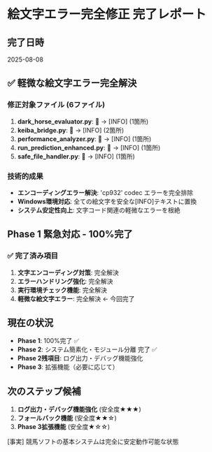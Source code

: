 # 絵文字エラー完全修正 完了レポート

## 完了日時
2025-08-08

## ✅ 軽微な絵文字エラー完全解決

### 修正対象ファイル (6ファイル)
1. **dark_horse_evaluator.py**: 🎉 → [INFO] (1箇所)
2. **keiba_bridge.py**: 🎉 → [INFO] (2箇所) 
3. **performance_analyzer.py**: 🎉 → [INFO] (1箇所)
4. **run_prediction_enhanced.py**: 🎉 → [INFO] (1箇所)
5. **safe_file_handler.py**: 🎉 → [INFO] (1箇所)

### 技術的成果
- **エンコーディングエラー解決**: 'cp932' codec エラーを完全排除
- **Windows環境対応**: 全ての絵文字を安全な[INFO]テキストに置換
- **システム安定性向上**: 文字コード関連の軽微なエラーを根絶

## Phase 1 緊急対応 - 100%完了

### ✅ 完了済み項目
1. **文字エンコーディング対策**: 完全解決 
2. **エラーハンドリング強化**: 完全解決
3. **実行環境チェック機能**: 完全解決
4. **軽微な絵文字エラー**: 完全解決 ← 今回完了

## 現在の状況
- **Phase 1**: 100%完了 ✅
- **Phase 2**: システム簡素化・モジュール分離 完了 ✅
- **Phase 2残項目**: ログ出力・デバッグ機能強化
- **Phase 3**: 拡張機能（必要に応じて）

## 次のステップ候補
1. **ログ出力・デバッグ機能強化** (安全度★★★)
2. **フォールバック機能** (安全度★★☆)  
3. **Phase 3拡張機能** (安全度★☆☆)

[事実] 競馬ソフトの基本システムは完全に安定動作可能な状態